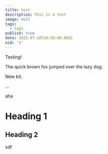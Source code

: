 ```yaml
---
title: test
description: This is a test
image: null
tags:
  - tag1
publish: true
date: 2025-07-28T20:58:00.000Z
uid: '1'
---
```




Testing!

The quick brown fox jumped over the lazy dog.

New bit. 

…

aha

# Heading 1

## Heading 2

sdf 
